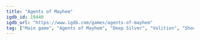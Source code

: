 ```yaml
---
title: "Agents of Mayhem"
igdb_id: 19440
igdb_url: "https://www.igdb.com/games/agents-of-mayhem"
tag: ["Main game", "Agents of Mayhem", "Deep Silver", "Volition", "Shooter", "Adventure", "Single player", "Third person", "Action", "Science fiction", "Comedy", "Open world"]
---
```

